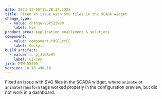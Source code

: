 ```yaml
---
date: 2023-12-06T15:38:37.132Z
title: Fixed an issue with SVG files in the SCADA widget
change_type:
  - value: change-VSkj2iV9m
    label: Fix
product_area: Application enablement & solutions
component:
  - value: component-YdSEScrEC
    label: Cockpit
build_artifact:
  - value: tc-pjJiURv9Y
    label: ui-c8y
jira: MTM-55990
version: 10.18.490.10
---
```

Fixed an issue with SVG files in the SCADA widget, where <code>animate</code> or <code>animateTransform</code> tags worked properly in the configuration preview, but did not work in a dashboard.
